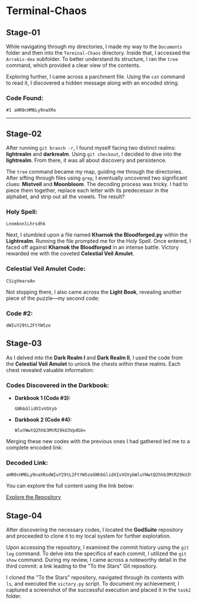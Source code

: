 # Terminal-Chaos

## Stage-01


While navigating through my directories, I made my way to the `Documents` folder and then into the `Terminal-Chaos` directory. Inside that, I accessed the `Arrakis-dex` subfolder. To better understand its structure, I ran the `tree` command, which provided a clear view of the contents.

Exploring further, I came across a parchment file. Using the `cat` command to read it, I discovered a hidden message along with an encoded string.

### Code Found:
```
#1 aHR0cHM6Ly9naXRo
```

---

## Stage-02


After running `git branch -r`, I found myself facing two distinct realms: **lightrealm** and **darkrealm**. Using `git checkout`, I decided to dive into the **lightrealm**. From there, it was all about discovery and persistence.

The `tree` command became my map, guiding me through the directories. After sifting through files using `grep`, I eventually uncovered two significant clues: **Mistveil** and **Moonbloom**. The decoding process was tricky. I had to piece them together, replace each letter with its predecessor in the alphabet, and strip out all the vowels. The result?

### Holy Spell:
```
LnnmknnlLhrsdhk
```

Next, I stumbled upon a file named **Kharnok the Bloodforged.py** within the **Lightrealm**. Running the file prompted me for the Holy Spell. Once entered, I faced off against **Kharnok the Bloodforged** in an intense battle. Victory rewarded me with the coveted **Celestial Veil Amulet**.

### Celestial Veil Amulet Code:
```
CSigVmaroAn
```

Not stopping there, I also came across the **Light Book**, revealing another piece of the puzzle—my second code:

### Code #2:
```
dWIuY29tL2FtYW5ze
```


## Stage-03

As I delved into the **Dark Realm I** and **Dark Realm II**, I used the code from the **Celestial Veil Amulet** to unlock the chests within these realms. Each chest revealed valuable information:

### Codes Discovered in the Darkbook:
- **Darkbook 1 (Code #3):**
  ```
  GNhbGlidXIvVGVyb
  ```
- **Darkbook 2 (Code #4):**
  ```
  WluYWwtQ2hhb3MtR29kU3VpdGU=
  ```

Merging these new codes with the previous ones I had gathered led me to a complete encoded link:

### Decoded Link:
```
aHR0cHM6Ly9naXRodWIuY29tL2FtYW5zeGNhbGlidXIvVGVybWluYWwtQ2hhb3MtR29kU3VpdGU=
```

You can explore the full content using the link below:

[Explore the Repository](https://github.com/amansxcalibur/Terminal-Chaos-GodSuite)



## Stage-04


After discovering the necessary codes, I located the **GodSuite** repository and proceeded to clone it to my local system for further exploration.

Upon accessing the repository, I examined the commit history using the `git log` command. To delve into the specifics of each commit, I utilized the `git show` command. During my review, I came across a noteworthy detail in the third commit: a link leading to the "To the Stars" Git repository.

I cloned the "To the Stars" repository, navigated through its contents with `ls`, and executed the `victory.py` script. To document my achievement, I captured a screenshot of the successful execution and placed it in the `task2` folder.




